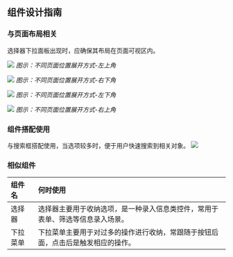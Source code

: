## 组件设计指南


### 与页面布局相关
选择器下拉面板出现时，应确保其布局在页面可视区内。


![](https://oteam-tdesign-1258344706.cos.ap-guangzhou.myqcloud.com/site/design/%E9%80%89%E6%8B%A9%E5%99%A8-%E5%B7%A6%E4%B8%8A%E8%A7%92.png)
<em>图示：不同页面位置展开方式-左上角</em>


![](https://oteam-tdesign-1258344706.cos.ap-guangzhou.myqcloud.com/site/design/%E9%80%89%E6%8B%A9%E5%99%A8-%E5%8F%B3%E4%B8%8B%E8%A7%92.png)
<em>图示：不同页面位置展开方式-右下角</em>


![](https://oteam-tdesign-1258344706.cos.ap-guangzhou.myqcloud.com/site/design/%E9%80%89%E6%8B%A9%E5%99%A8-%E5%B7%A6%E4%B8%8B%E8%A7%92.png)
<em>图示：不同页面位置展开方式-左下角</em>


![](https://oteam-tdesign-1258344706.cos.ap-guangzhou.myqcloud.com/site/design/%E9%80%89%E6%8B%A9%E5%99%A8-%E5%8F%B3%E4%B8%8A%E8%A7%92.png)
<em>图示：不同页面位置展开方式-右上角</em>


### 组件搭配使用

与搜索框搭配使用，当选项较多时，便于用户快速搜索到相关对象。
![](https://oteam-tdesign-1258344706.cos.ap-guangzhou.myqcloud.com/site/design/%E9%80%89%E6%8B%A9%E5%99%A8-%E7%BB%84%E4%BB%B6%E6%90%AD%E9%85%8D%E4%BD%BF%E7%94%A8.png)



### 相似组件

| 组件名   | 何时使用                                                     |
| :------- | :----------------------------------------------------------- |
| 选择器   | 选择器主要用于收纳选项，是一种录入信息类控件，常用于表单、筛选等信息录入场景。 |
| 下拉菜单 | 下拉菜单主要用于对过多的操作进行收纳，常跟随于按钮后面，点击后是触发相应的操作。 |

